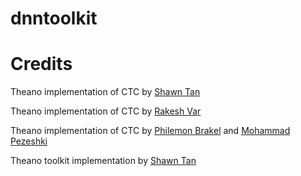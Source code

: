 # dnntoolkit

Credits
=======
Theano implementation of CTC by [Shawn Tan](https://github.com/shawntan/rnn-experiment/)

Theano implementation of CTC by [Rakesh Var](https://github.com/rakeshvar/rnn_ctc)

Theano implementation of CTC by [Philemon Brakel](https://github.com/pbrakel) and [Mohammad Pezeshki](https://github.com/mohammadpz)

Theano toolkit implementation by [Shawn Tan](https://github.com/shawntan/theano_toolkit)